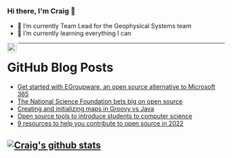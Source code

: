 ### Hi there, I'm Craig 👋

<!--
**CraigTeelFugro/CraigTeelFugro** is a ✨ _special_ ✨ repository because its `README.md` (this file) appears on your GitHub profile.

Here are some ideas to get you started:
-->

- 🔭 I’m currently Team Lead for the Geophysical Systems team
- 🌱 I’m currently learning everything I can

[<img align="left" alt="Craig Teel | LinkedIn" width="22px" src="https://cdn.jsdelivr.net/npm/simple-icons@v3/icons/linkedin.svg" />][linkedin]

---

# GitHub Blog Posts

<!-- BLOG-POST-LIST:START -->
- [Get started with EGroupware, an open source alternative to Microsoft 365](https://opensource.com/article/22/3/open-source-egroupware)
- [The National Science Foundation bets big on open source](https://opensource.com/article/22/3/national-science-foundation-open-source)
- [Creating and initializing maps in Groovy vs Java](https://opensource.com/article/22/3/maps-groovy-vs-java)
- [Open source tools to introduce students to computer science](https://opensource.com/article/22/3/open-source-learn-computer-science)
- [9 resources to help you contribute to open source in 2022](https://opensource.com/article/22/3/contribute-open-source-2022)
<!-- BLOG-POST-LIST:END -->

## [![Craig's github stats](https://github-readme-stats.vercel.app/api?username=craigteelfugro)](https://github.com/anuraghazra/github-readme-stats)


[linkedin]: https://linkedin.com/in/craig-teel-b8786771
